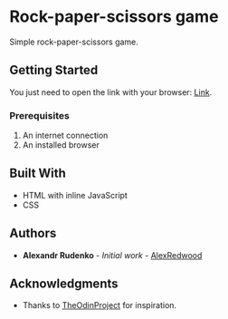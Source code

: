 # Rock-paper-scissors game

Simple rock-paper-scissors game.

## Getting Started

You just need to open the link with your browser: [Link](https://alexredwood.github.io/rps/).

### Prerequisites

1. An internet connection
2. An installed browser

## Built With

- HTML with inline JavaScript
- CSS

## Authors

- **Alexandr Rudenko** - _Initial work_ - [AlexRedwood](https://github.com/alexredwood)

## Acknowledgments

- Thanks to [TheOdinProject](https://www.theodinproject.com/dashboard) for inspiration.
